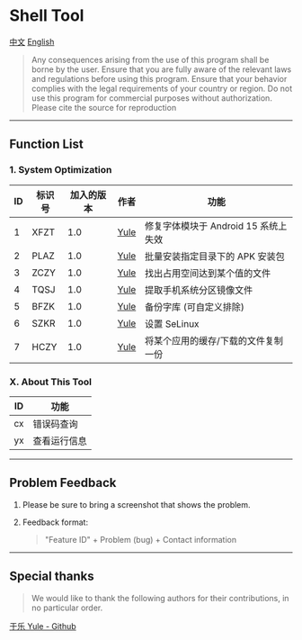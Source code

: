 # Shell Tool
[中文](https://github.com/YuleBest/ShellTool/blob/main/README.md)    [English](https://github.com/YuleBest/ShellTool/blob/main/README_EN.md)

> Any consequences arising from the use of this program shall be borne by the user.
> Ensure that you are fully aware of the relevant laws and regulations before using this program.
> Ensure that your behavior complies with the legal requirements of your country or region.
> Do not use this program for commercial purposes without authorization.
> Please cite the source for reproduction

***

## Function List

### 1. System Optimization

| ID   | 标识号 | 加入的版本 | 作者 | 功能  |
| ---- | ------ | ---- | ---- | ----- |
| 1    | XFZT | 1.0 | [Yule](https://github.com/YuleBest) | 修复字体模块于 Android 15 系统上失效 |
| 2    | PLAZ | 1.0 | [Yule](https://github.com/YuleBest) | 批量安装指定目录下的 APK 安装包 |
| 3    | ZCZY | 1.0 | [Yule](https://github.com/YuleBest) | 找出占用空间达到某个值的文件 |
| 4    | TQSJ | 1.0 | [Yule](https://github.com/YuleBest)     | 提取手机系统分区镜像文件 |
| 5    | BFZK | 1.0 | [Yule](https://github.com/YuleBest)     | 备份字库 (可自定义排除) |
| 6    | SZKR | 1.0 | [Yule](https://github.com/YuleBest)     | 设置 SeLinux |
| 7    | HCZY | 1.0 | [Yule](https://github.com/YuleBest)     | 将某个应用的缓存/下载的文件复制一份 |

### X. About This Tool

| ID   | 功能         |
| ---- | ------------ |
| cx   | 错误码查询   |
| yx   | 查看运行信息 |

***

## Problem Feedback

1. Please be sure to bring a screenshot that shows the problem.

2. Feedback format:

   > "Feature ID" + Problem (bug) + Contact information

***

## Special thanks

> We would like to thank the following authors for their contributions, in no particular order.

[于乐 Yule - Github](https://github.com/YuleBest)

